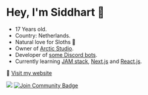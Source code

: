 # Hey, I'm Siddhart 👋
* 17 Years old. 
* Country: Netherlands.
* Natural love for Sloths 🦥
* Owner of [Arctic Studio](https://www.arcticstudio.info).
* Developer of [some Discord bots](https://top.gg/user/288392976495935498).
* Currently learning [JAM stack](https://jamstack.org/), [Next.js](https://nextjs.org/) and [React.js](https://reactjs.org/).

💬 [Visit my website](https://siddhart.dev/)


![](https://komarev.com/ghpvc/?username=Siddhart)
<a href="https://discord.gg/wzF9qfC"><img src="https://img.shields.io/discord/664194615817142302.svg?style=flat&label=Join%20Arctic%20Studio&color=7289DA" alt="Join Community Badge"/></a><br>
